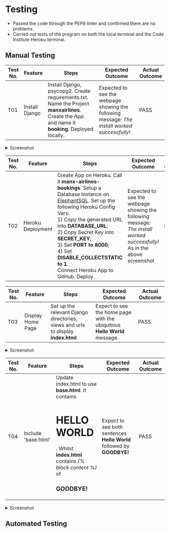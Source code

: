 # Testing

+ Passed the code through the PEP8 linter and confirmed there are no problems.
+ Carried out tests of the program on both the local terminal and the Code Institute Heroku terminal.
  
## Manual Testing

| Test No. | Feature        | Steps        | Expected Outcome  | Actual Outcome |
| ------------- | ------------- | -------------    | ------------- | ------------- |
|  T01 | Install Django  | Install Django, psycopg2. Create requirements.txt. Name the Project **manxairlines**. Create the App and name it **booking**. Deployed locally.  | Expected to see the webpage showing the following message: *The install worked successfully!*  | PASS |

<details>
<summary>Screenshot</summary>

  ![image](https://github.com/DelroyGayle/manx-airlines-booking-system-p4/assets/91061592/9fab1caa-a916-4c8e-a733-0e420a65d671)
  
</details>

| Test No. | Feature        | Steps        | Expected Outcome  | Actual Outcome |
| ------------- | ------------- | -------------    | ------------- | ------------- |
|  T02 | Heroku Deployment  | Create App on Heroku. Call it **manx-airlines-bookings**. Setup a Database Instance on [ElephantSQL](elephantsql.com). Set up the following Heroku Config Vars: <br>1) Copy the generated URL into **DATABASE_URL**; <br>2) Copy Secret Key into **SECRET_KEY**; <br>3) Set **PORT to 8000**; <br>4) Set **DISABLE_COLLECTSTATIC to 1**. <br>Connect Heroku App to GitHub. Deploy.  | Expected to see the webpage showing the following message: *The install worked successfully!* As in the above screenshot | PASS |

| Test No. | Feature        | Steps        | Expected Outcome  | Actual Outcome |
| ------------- | ------------- | -------------    | ------------- | ------------- |
|  T03 | Display Home Page  | Set up the relevant Django directories, views and urls to display **index.html**  | Expect to see the home page with the ubiquitous **Hello World** message. | PASS |

<details>
<summary>Screenshot</summary>
  
![image](https://github.com/DelroyGayle/manx-airlines-booking-system-p4/assets/91061592/5e82ae15-1dfd-4424-8fef-71d027c6dc3f)


</details>

| Test No. | Feature        | Steps        | Expected Outcome  | Actual Outcome |
| ------------- | ------------- | -------------    | ------------- | ------------- |
|  T04 | Include 'base.html'  | Update index.html to use **base.html**. It contains <h1>HELLO WORLD</h1>. Whilst **index.html** contains  *{% block content %}* of <h3>GOODBYE!</h3>| Expect to see both sentences **Hello World** followed by **GOODBYE!** | PASS |

<details>
<summary>Screenshot</summary>
  
![image](https://github.com/DelroyGayle/manx-airlines-booking-system-p4/assets/91061592/5e82ae15-1dfd-4424-8fef-71d027c6dc3f)


</details>


## Automated Testing